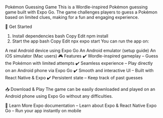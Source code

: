 Pokémon Guessing Game
This is a Wordle-inspired Pokémon guessing game built with Expo Go. The game challenges players to guess a Pokémon based on limited clues, making for a fun and engaging experience.

📲 Get Started
1. Install dependencies
bash
Copy
Edit
npm install
2. Start the app
bash
Copy
Edit
npx expo start
You can run the app on:

A real Android device using Expo Go
An Android emulator (setup guide)
An iOS simulator (Mac users)
🎮 Features
✔️ Wordle-inspired gameplay – Guess the Pokémon with limited attempts
✔️ Seamless experience – Play directly on an Android phone via Expo Go
✔️ Smooth and interactive UI – Built with React Native & Expo
✔️ Persistent state – Keep track of past guesses

📥 Download & Play
The game can be easily downloaded and played on an Android phone using Expo Go without any difficulties.

🚀 Learn More
Expo documentation – Learn about Expo & React Native
Expo Go – Run your app instantly on mobile
